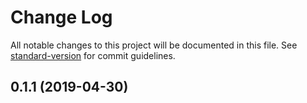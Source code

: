 # Change Log

All notable changes to this project will be documented in this file. See [standard-version](https://github.com/conventional-changelog/standard-version) for commit guidelines.

## 0.1.1 (2019-04-30)
